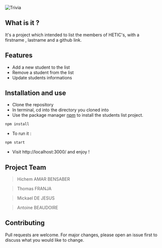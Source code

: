 ![Trivia](https://upload.wikimedia.org/wikipedia/commons/thumb/e/ed/Logo_HETIC.png/1200px-Logo_HETIC.png)

## What is it ? 

It's a project which intended to list the members of HETIC's, with a firstname , lastname and a github link.

## Features 
- Add a new student to the list
- Remove a student from the list 
- Update students informations

## Installation and use 

- Clone the repository 
- In terminal, cd into the directory you cloned into
- Use the package manager [npm](https://www.npmjs.com/) to install the students list project.
```bash
npm install
```
- To run it : 
```bash
npm start
```
- Visit http://localhost:3000/ and enjoy !

## Project Team

> Hichem AMAR BENSABER

> Thomas FRANJA

> Mickael DE JESUS

> Antoine BEAUDOIRE

## Contributing
Pull requests are welcome. For major changes, please open an issue first to discuss what you would like to change.
